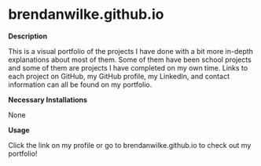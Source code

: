 # brendanwilke.github.io

**Description**

This is a visual portfolio of the projects I have done with a bit more in-depth explanations about most of them. Some of them have been school projects and some of them are projects I have completed on my own time. Links to each project on GitHub, my GitHub profile, my LinkedIn, and contact information can all be found on my portfolio.

**Necessary Installations**

None

**Usage**

Click the link on my profile or go to brendanwilke.github.io to check out my portfolio!
